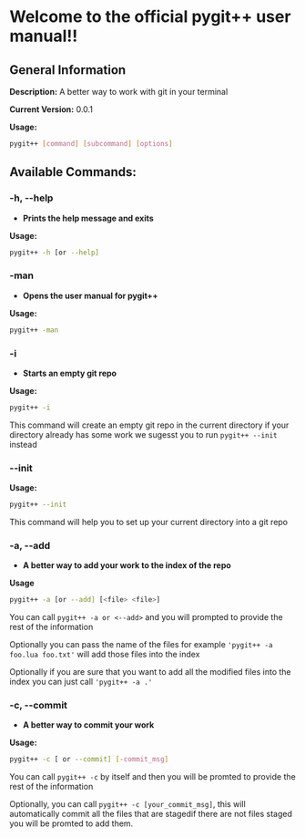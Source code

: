 # Welcome to the official pygit++ user manual!!

## General Information

**Description:** A better way to work with git in your terminal

**Current Version:** 0.0.1

**Usage:**
```bash
pygit++ [command] [subcommand] [options]
```

## Available Commands:

### -h, --help

- **Prints the help message and exits**

**Usage:**

```bash
pygit++ -h [or --help]
```

### -man

- **Opens the user manual for pygit++**

**Usage:**

```bash
pygit++ -man
```

### -i 

- **Starts an empty git repo**

**Usage:**
```bash
pygit++ -i
```

This command will create an empty git repo in the current directory
if your directory already has some work we sugesst you to run 
```pygit++ --init``` instead


### --init

**Usage:**
```bash
pygit++ --init
```

This command will help you to set up your current
directory into a git repo


### -a, --add
    
- **A better way to add your work to the index of the repo**
    
**Usage**

```bash
pygit++ -a [or --add] [<file> <file>]
```
You can call ```pygit++ -a or <--add>```
and you will prompted to provide the rest of the  information
    
Optionally you can pass the name of the
files for example ```'pygit++ -a foo.lua foo.txt'``` will 
add those files into the index 

Optionally if you are sure that you want to add all
the modified files into the index you can just call 
```'pygit++ -a .'```

### -c, --commit

- **A better way to commit your work**

**Usage:**
```bash
pygit++ -c [ or --commit] [-commit_msg]
```

You can call ```pygit++ -c``` by itself and then you will
be promted to provide the rest of the information

Optionally, you can call ```pygit++ -c [your_commit_msg]```, 
this will automatically commit all the files that are stagedif there 
are not files staged you will be promted to add them.
